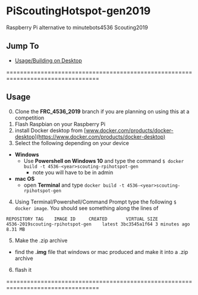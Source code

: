 # PiScoutingHotspot-gen2019
Raspberry Pi alternative to minutebots4536 Scouting2019

## Jump To
- [Usage/Building on Desktop](/README.md#usage)

=================================================================================
## Usage
0. Clone the **FRC_4536_2019** branch if you are planning on using this at a competition
1. Flash Raspbian on your Raspberry Pi
2. install Docker desktop from [www.docker.com/products/docker-desktop](https://www.docker.com/products/docker-desktop)
3. Select the following depending on your device
  - **Windows**   
    - Use **Powershell on Windows 10** and type the command `$ docker build -t 4536-<year>scouting-rpihotspot-gen`
      - note you will have to be in admin
  - **mac OS**
    - open **Terminal** and type `docker build -t 4536-<year>scouting-rpihotspot-gen`
4. Using Terminal/Powershell/Command Prompt type the following `$ docker image`. You should see something along the lines of 
```
REPOSITORY TAG    IMAGE ID     CREATED       VIRTUAL SIZE
4536-2019scouting-rpihotspot-gen    latest 3bc3545a1f64 3 minutes ago 8.31 MB
```
5. Make the .zip archive
  - find the **.img** file that windows or mac produced and make it into a .zip archive
6. flash it

=================================================================================
